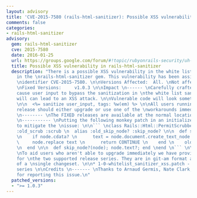 ```yaml
---
layout: advisory
title: 'CVE-2015-7580 (rails-html-sanitizer): Possible XSS vulnerability in rails-html-sanitizer'
comments: false
categories:
- rails-html-sanitizer
advisory:
  gem: rails-html-sanitizer
  cve: 2015-7580
  date: 2016-01-25
  url: https://groups.google.com/forum/#!topic/rubyonrails-security/uh--W4TDwmI
  title: Possible XSS vulnerability in rails-html-sanitizer
  description: "There is a possible XSS vulnerability in the white list sanitizer
    in the \nrails-html-sanitizer gem. This vulnerability has been assigned the CVE
    \nidentifier CVE-2015-7580. \n\nVersions Affected:  All. \nNot affected:       None.
    \nFixed Versions:     v1.0.3 \n\nImpact \n------ \nCarefully crafted strings can
    cause user input to bypass the sanitization in \nthe white list sanitizer which
    will can lead to an XSS attack. \n\nVulnerable code will look something like this:
    \n\n  <%= sanitize user_input, tags: %w(em) %> \n\nAll users running an affected
    release should either upgrade or use one of the \nworkarounds immediately. \n\nReleases
    \n-------- \nThe FIXED releases are available at the normal locations. \n\nWorkarounds
    \n----------- \nPutting the following monkey patch in an initializer can help
    to mitigate the \nissue: \n\n``` \nclass Rails::Html::PermitScrubber \n  alias
    :old_scrub :scrub \n  alias :old_skip_node? :skip_node? \n\n  def scrub(node)
    \n    if node.cdata? \n      text = node.document.create_text_node node.text \n
    \     node.replace text \n      return CONTINUE \n    end \n    old_scrub node
    \n  end \n\n  def skip_node?(node); node.text?; end \nend \n``` \n\nPatches \n-------
    \nTo aid users who aren't able to upgrade immediately we have provided patches
    for \nthe two supported release series. They are in git-am format and consist
    of a \nsingle changeset. \n\n* 1-0-whitelist_sanitizer_xss.patch - Patch for 1.0
    series \n\nCredits \n------- \nThanks to Arnaud Germis, Nate Clark, and John Colvin
    for reporting this issue.\n"
  patched_versions:
  - ">= 1.0.3"
---
```

